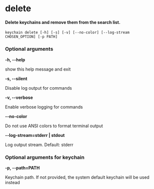 
delete
======

#### Delete keychains and remove them from the search list.


``keychain delete [-h] [-s] [-v] [--no-color] [--log-stream CHOSEN_OPTION] [-p PATH]  ``
### Optional arguments


**-h, --help**

show this help message and exit

**-s, --silent**

Disable log output for commands

**-v, --verbose**

Enable verbose logging for commands

**--no-color**

Do not use ANSI colors to format terminal output

**--log-stream=stderr | stdout**

Log output stream. Default: stderr
### Optional arguments for keychain


**-p, --path=PATH**

Keychain path. If not provided, the system default keychain will be used instead